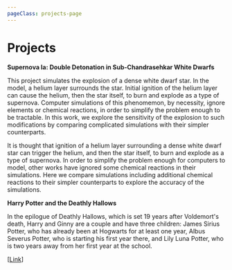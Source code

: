 ```yaml
---
pageClass: projects-page
---
```


# Projects

<ProjectCard>

  **Supernova Ia: Double Detonation in Sub-Chandrasehkar White Dwarfs**
  
  This project simulates the explosion of a dense white dwarf star. In the model, a helium layer surrounds the star. Initial ignition of the helium layer can cause the helium, then the star itself, to burn and explode as a type of supernova. Computer simulations of this phenomemon, by necessity, ignore elements or chemical reactions, in order to simplify the problem enough to be tractable. In this work, we explore the sensitivity of the explosion to such modifications by comparing complicated simulations with their simpler counterparts.

  It is thought that ignition of a helium layer surrounding a dense white dwarf star can trigger the helium, and then the star itself, to burn and explode as a type of supernova. In order to simplify the problem enough for computers to model, other works have ignored some chemical reactions in their simulations. Here we compare simulations including additional chemical reactions to their simpler counterparts to explore the accuracy of the simulations.

</ProjectCard>

<ProjectCard link="/about/" image="/projects/1.png">

  **Harry Potter and the Deathly Hallows**
  
  In the epilogue of Deathly Hallows, which is set 19 years after Voldemort's death, Harry and Ginny are a couple and have three children: James Sirius Potter, who has already been at Hogwarts for at least one year, Albus Severus Potter, who is starting his first year there, and Lily Luna Potter, who is two years away from her first year at the school.

  [[Link](https://www.google.com)]

</ProjectCard>

<style lang="stylus">

.projects-page
  background-color #fafbfc

</style>
